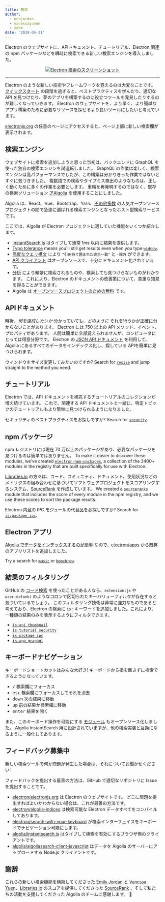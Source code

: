 ```yaml
---
title: 検索
author:
  - echjordan
  - vanessayuenn
  - zeke
date: '2018-06-21'
---
```


Electron のウェブサイトに、APIドキュメント、チュートリアル、Electron 関連の npm パッケージなどを瞬時に検索できる新しい検索エンジンを導入しました。

<figure>
  <a href="https://electronjs.org/?query=resize" style="display: block; text-align: center;">
    <img class="screenshot" src="https://user-images.githubusercontent.com/2289/41683719-417ca80a-7490-11e8-9a52-fb145f4251ba.png" alt="Electron 検索のスクリーンショット">
  </a>
</figure>

---

Electron のような新しい技術やフレームワークを覚えるのは大変なことです。 [クイックスタート][] の段階を過ぎると、ベストプラクティスを学んだり、適切な API を見つけたり、夢のアプリを構築するのに役立つツールを発見したりするのが難しくなっていきます。 Electron のウェブサイトを、より早く、より簡単なアプリ構築のために必要なリソースを探せるより良いツールにしたいと考えています。

[electronjs.org](https://electronjs.org) の任意のページにアクセスすると、ページ上部に新しい検索欄が表示されます。

## 検索エンジン

ウェブサイトに検索を追加しようと思った当初は、バックエンドに GraphQL を使った独自の検索エンジンを試運転しました。 GraphQL の作業は楽しく、検索エンジンは高パフォーマンスでしたが、この構築は分かりきった作業ではないとすぐに気づきました。 複数語での検索やタイプミス検出のようなものは、正しく動くために多くの作業を必要とします。 車輪を再発明するのではなく、既存の検索ソリューション [アAlgolia][] を使用することにしました。

Algolia は、React、Vue、Bootstrap、Yarn、[その他多数](https://community.algolia.com/docsearch/) の人気オープンソースプロジェクトの間で急速に選ばれる検索エンジンとなったホスト型検索サービスです。

ここでは、Algolia が Electron プロジェクトに適していた機能をいくつか紹介します。

- [InstantSearch.js](https://community.algolia.com/instantsearch.js) はタイプして通常 1ms 以内に結果を提供します。
- [Typo tolerance](https://www.algolia.com/doc/guides/textual-relevance/typo-tolerance/) means you'll still get results even when you type [`widnow`][].
- [高度なクエリ構文](https://www.algolia.com/doc/api-reference/api-parameters/advancedSyntax/) により `"引用符で囲まれた完全一致"` と `-除外` ができます。
- [API クライアント](https://www.algolia.com/doc/api-client/javascript/getting-started/) はオープンソースで、十分にドキュメント化されています。
- [分析](https://www.algolia.com/doc/guides/analytics/analytics-overview/) により頻繁に検索されるものや、検索しても見つけらないものがわかります。 これにより、Electron のドキュメントの改善策について、貴重な知見を得ることができます。
- Algolia は [オープンソースプロジェクトのための無料](https://www.algolia.com/for-open-source) です。

## APIドキュメント

時折、*何を達成したいか* 分かっていても、*どのように* それを行うかが正確に分からないことがあります。 Electron には 750 以上の API メソッド、イベント、プロパティがあります。 人間は簡単に全部覚えられませんが、コンピュータにとっては得意分野です。 Electron の [JSON API ドキュメント](https://electronjs.org/blog/api-docs-json-schema) を利用して、Algolia にあるすべてのデータをインデックス化し、探している APIを簡単に見つけられます。

ウインドウをサイズ変更してみたいのですか? Search for [`resize`][] and jump straight to the method you need.

## チュートリアル

Electron では、API ドキュメントを補完するチュートリアルのコレクションが増え続けています。 これで、関連する API ドキュメントと一緒に、特定トピックのチュートリアルもより簡単に見つけられるようになりました。

セキュリティのベストプラクティスをお探しですか? Search for [`security`][].

## npm パッケージ

npm レジストリには現在 70 万以上のパッケージがあり、必要なパッケージを見つけるのは簡単ではありません。 To make it easier to discover these modules, we've created [`electron-npm-packages`][], a collection of the 3400+ modules in the registry that are built specifically for use with Electron.

[Libraries.io][] の方々は、コード、コミュニティ、ドキュメント、使用状況などのメトリクスの組み合わせに基づいてソフトウェアプロジェクトをスコアリングするシステム、[SourceRank][] を作成しています。 We created a [`sourceranks`][] module that includes the score of every module in the npm registry, and we use these scores to sort the package results.

Electron 内蔵の IPC モジュールの代替品をお探しですか? Search for [`is:package ipc`][].

## Electron アプリ

[Algolia でデータをインデックスするのが簡単](https://github.com/electron/algolia-indices) なので、[electron/apps](https://github.com/electron/apps) から既存のアプリリストを追加しました。

Try a search for [`music`][] or [`homebrew`][].

## 結果のフィルタリング

GitHub の [コード検索](https://github.com/search) を使ったことがある人なら、`extension:js` や `user:defunkt` のようなコロンで区切られたキーバリューフィルタが存在すると気づいているでしょう。 このフィルタリング技術は非常に強力なものであると考えており、Electron の検索に `is:` キーワードを追加しました。これにより、一種類の結果のみを表示するようにフィルタできます。

- [`is:api thumbnail`][]
- [`is:tutorial security`][]
- [`is:package ipc`][]
- [`is:app graphql`][]

## キーボードナビゲーション

キーボードショートカットはみんな大好き! キーボードから指を離さずに検索できるようになっています。

- <kbd>/</kbd> 検索欄にフォーカス
- <kbd>esc</kbd> 検索欄にフォーカスしてそれを消去
- <kbd>down</kbd> 次の結果に移動
- <kbd>up</kbd> 前の結果か検索欄に移動
- <kbd>enter</kbd> 結果を開く

また、このキーボード操作を可能にする [モジュール](https://github.com/electron/search-with-your-keyboard/) もオープンソース化しました。 Algolia InstantSearch 用に設計されていますが、他の検索実装と互換になるように一般化してあります。

## フィードバック募集中

新しい検索ツールで何か問題が発生した場合は、それについてお聞かせください!

フィードバックを提出する最善の方法は、GitHub で適切なリポジトリに Issue を提出することです。

- [electron/electronjs.org](https://github.com/electron/electronjs.org) は Electron のウェブサイトです。 どこに問題を提出すればよいかわからない場合は、これが最善の方法です。
- [electron/algolia-indices](https://github.com/electron/algolia-indices) は検索可能な Electron データすべてをコンパイルしてあります。
- [electron/search-with-your-keyboard](https://github.com/electron/search-with-your-keyboard) が検索インターフェイスをキーボードでナビゲーション可能にします。
- [algolia/instantsearch.js](https://github.com/algolia/instantsearch.js) はタイプして検索を有効にするブラウザ側のクライアントです。
- [algolia/algoliasearch-client-javascript](https://github.com/algolia/algoliasearch-client-javascript) はデータを Algolia のサーバーにアップロードする Node.js クライアントです。

## 謝辞

これらの新しい検索機能を構築してくださった [Emily Jordan](https://github.com/echjordan) と [Vanessa Yuen](https://github.com/vanessayuenn)、[Libraries.io][] のスコアを提供してくださった [SourceRank][] 、そして私たちの活動を支援してくださった Algolia のチームに感謝します。 🍹

[`electron-npm-packages`]: https://ghub.io/electron-npm-packages
[`homebrew`]: https://electronjs.org/?query=homebrew
[`is:api thumbnail`]: https://electronjs.org/?query=is%3Aapi%20thumbnail
[`is:app graphql`]: https://electronjs.org/?query=is%3Aapp%20graphql
[`is:package ipc`]: https://electronjs.org/?query=is%3Apackage%20ipc
[`is:tutorial security`]: https://electronjs.org/?query=is%3Atutorial%20security
[`music`]: https://electronjs.org/?query=music
[`resize`]: https://electronjs.org/?query=resize
[`security`]: https://electronjs.org/?query=security
[`sourceranks`]: https://github.com/nice-registry/sourceranks
[`widnow`]: https://electronjs.org/?query=widnow
[アAlgolia]: https://algolia.com
[Libraries.io]: https://libraries.io
[クイックスタート]: https://github.com/electron/electron-quick-start
[SourceRank]: https://docs.libraries.io/overview.html#sourcerank